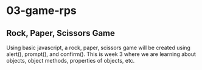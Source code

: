 # 03-game-rps

## Rock, Paper, Scissors Game

Using basic javascript, a rock, paper, scissors game will be created using alert(), prompt(), and confirm(). This is week 3 where we are learning about objects, object methods, properties of objects, etc.

